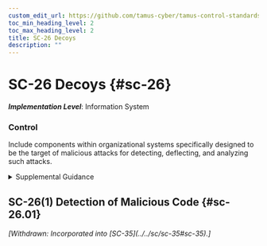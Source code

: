 ```yaml
---
custom_edit_url: https://github.com/tamus-cyber/tamus-control-standards/tree/main/content/tamus.edu/TAMUS_profile.xml
toc_min_heading_level: 2
toc_max_heading_level: 2
title: SC-26 Decoys
description: ""
---
```


# SC-26 Decoys {#sc-26}

_**Implementation Level**_: Information System

### Control

Include components within organizational systems specifically designed to be the target of malicious attacks for detecting, deflecting, and analyzing such attacks.

<details>
  <summary>Supplemental Guidance</summary>

Decoys (i.e., honeypots, honeynets, or deception nets) are established to attract adversaries and deflect attacks away from the operational systems that support organizational mission and business functions. Use of decoys requires some supporting isolation measures to ensure that any deflected malicious code does not infect organizational systems. Depending on the specific usage of the decoy, consultation with the Office of the General Counsel before deployment may be needed.

</details>

## SC-26(1) Detection of Malicious Code {#sc-26.01}


<prop xmlns="http://csrc.nist.gov/ns/oscal/1.0" name="status" value="withdrawn">
               <em>[Withdrawn: Incorporated into [SC-35](../../sc/sc-35#sc-35).]</em>
            </prop>
            

